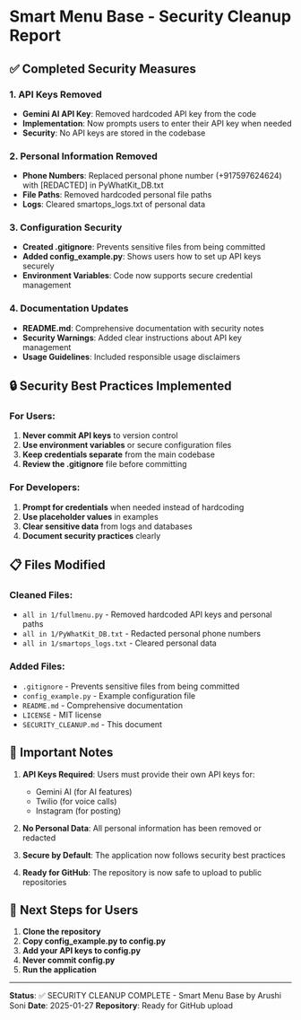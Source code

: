 # Smart Menu Base - Security Cleanup Report

## ✅ Completed Security Measures

### 1. API Keys Removed
- **Gemini AI API Key**: Removed hardcoded API key from the code
- **Implementation**: Now prompts users to enter their API key when needed
- **Security**: No API keys are stored in the codebase

### 2. Personal Information Removed
- **Phone Numbers**: Replaced personal phone number (+917597624624) with [REDACTED] in PyWhatKit_DB.txt
- **File Paths**: Removed hardcoded personal file paths
- **Logs**: Cleared smartops_logs.txt of personal data

### 3. Configuration Security
- **Created .gitignore**: Prevents sensitive files from being committed
- **Added config_example.py**: Shows users how to set up API keys securely
- **Environment Variables**: Code now supports secure credential management

### 4. Documentation Updates
- **README.md**: Comprehensive documentation with security notes
- **Security Warnings**: Added clear instructions about API key management
- **Usage Guidelines**: Included responsible usage disclaimers

## 🔒 Security Best Practices Implemented

### For Users:
1. **Never commit API keys** to version control
2. **Use environment variables** or secure configuration files
3. **Keep credentials separate** from the main codebase
4. **Review the .gitignore** file before committing

### For Developers:
1. **Prompt for credentials** when needed instead of hardcoding
2. **Use placeholder values** in examples
3. **Clear sensitive data** from logs and databases
4. **Document security practices** clearly

## 📋 Files Modified

### Cleaned Files:
- `all in 1/fullmenu.py` - Removed hardcoded API keys and personal paths
- `all in 1/PyWhatKit_DB.txt` - Redacted personal phone numbers
- `all in 1/smartops_logs.txt` - Cleared personal data

### Added Files:
- `.gitignore` - Prevents sensitive files from being committed
- `config_example.py` - Example configuration file
- `README.md` - Comprehensive documentation
- `LICENSE` - MIT license
- `SECURITY_CLEANUP.md` - This document

## 🚨 Important Notes

1. **API Keys Required**: Users must provide their own API keys for:
   - Gemini AI (for AI features)
   - Twilio (for voice calls)
   - Instagram (for posting)

2. **No Personal Data**: All personal information has been removed or redacted

3. **Secure by Default**: The application now follows security best practices

4. **Ready for GitHub**: The repository is now safe to upload to public repositories

## 🔧 Next Steps for Users

1. **Clone the repository**
2. **Copy config_example.py to config.py**
3. **Add your API keys to config.py**
4. **Never commit config.py**
5. **Run the application**

---

**Status**: ✅ SECURITY CLEANUP COMPLETE - Smart Menu Base by Arushi Soni
**Date**: 2025-01-27
**Repository**: Ready for GitHub upload
